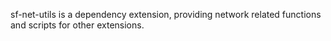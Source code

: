 sf-net-utils is a dependency extension, providing network related
functions and scripts for other extensions.

